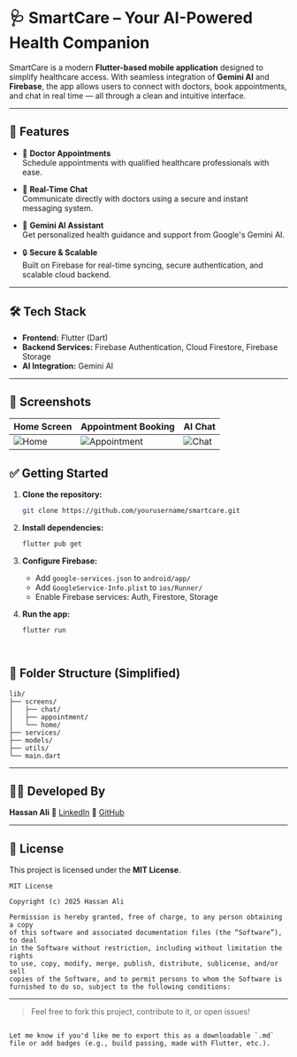 


# 🩺 SmartCare – Your AI-Powered Health Companion

SmartCare is a modern **Flutter-based mobile application** designed to simplify healthcare access. With seamless integration of **Gemini AI** and **Firebase**, the app allows users to connect with doctors, book appointments, and chat in real time — all through a clean and intuitive interface.

---

## 🚀 Features

- 📅 **Doctor Appointments**  
  Schedule appointments with qualified healthcare professionals with ease.

- 💬 **Real-Time Chat**  
  Communicate directly with doctors using a secure and instant messaging system.

- 🤖 **Gemini AI Assistant**  
  Get personalized health guidance and support from Google's Gemini AI.

- 🔒 **Secure & Scalable**  
  Built on Firebase for real-time syncing, secure authentication, and scalable cloud backend.

---

## 🛠 Tech Stack

- **Frontend:** Flutter (Dart)  
- **Backend Services:** Firebase Authentication, Cloud Firestore, Firebase Storage  
- **AI Integration:** Gemini AI

---

## 📱 Screenshots

| Home Screen | Appointment Booking | AI Chat |
|-------------|----------------------|---------|
| ![Home](screenshots/home.png) | ![Appointment](screenshots/appointment.png) | ![Chat](screenshots/chat.png) |




## ✅ Getting Started

1. **Clone the repository:**
   ```bash
   git clone https://github.com/yourusername/smartcare.git


2. **Install dependencies:**

   ```bash
   flutter pub get
   ```

3. **Configure Firebase:**

   * Add `google-services.json` to `android/app/`
   * Add `GoogleService-Info.plist` to `ios/Runner/`
   * Enable Firebase services: Auth, Firestore, Storage

4. **Run the app:**

   ```bash
   flutter run
   



## 📂 Folder Structure (Simplified)

```
lib/
├── screens/
│   ├── chat/
│   ├── appointment/
│   └── home/
├── services/
├── models/
├── utils/
└── main.dart
```

---

## 👨‍💻 Developed By

**Hassan Ali**
🔗 [LinkedIn](https://www.linkedin.com/in/hassan-ali-258021283/)
🐙 [GitHub](https://github.com/yourusername)

---

## 📄 License

This project is licensed under the **MIT License**.

```
MIT License

Copyright (c) 2025 Hassan Ali

Permission is hereby granted, free of charge, to any person obtaining a copy
of this software and associated documentation files (the “Software”), to deal
in the Software without restriction, including without limitation the rights  
to use, copy, modify, merge, publish, distribute, sublicense, and/or sell  
copies of the Software, and to permit persons to whom the Software is  
furnished to do so, subject to the following conditions:

```

---

> Feel free to fork this project, contribute to it, or open issues!

```

Let me know if you'd like me to export this as a downloadable `.md` file or add badges (e.g., build passing, made with Flutter, etc.).
```
